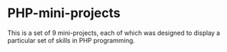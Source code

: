 # PHP-mini-projects
This is a set of 9 mini-projects, each of which was designed to display a particular set of skills in PHP programming. 
